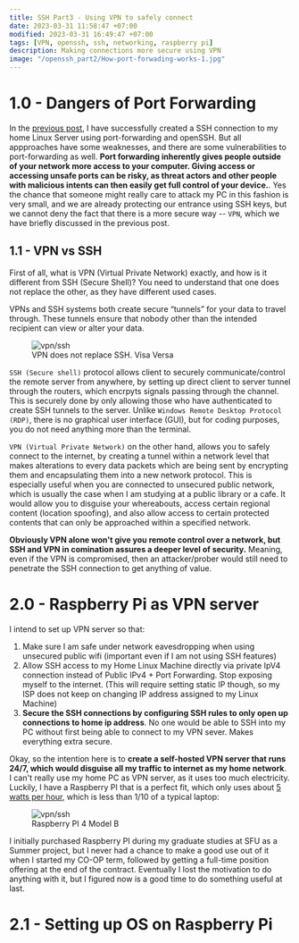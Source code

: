 ```yaml
---
title: SSH Part3 - Using VPN to safely connect
date: 2023-03-31 11:58:47 +07:00
modified: 2023-03-31 16:49:47 +07:00
tags: [VPN, openssh, ssh, networking, raspberry pi]
description: Making connections more secure using VPN
image: "/openssh_part2/How-port-forwading-works-1.jpg"
---
```


# 1.0 - Dangers of Port Forwarding

In the [previous post](https://chophilip21.github.io/openssh_part2/), I have successfully created a SSH connection to my home Linux Server using port-forwarding and openSSH. But all appproaches have some weaknesses, and there are some vulnerabilities to port-forwarding as well. **Port forwarding inherently gives people outside of your network more access to your computer. Giving access or accessing unsafe ports can be risky, as threat actors and other people with malicious intents can then easily get full control of your device.**. Yes the chance that someone might really care to attack my PC in this fashion is very small, and we are already protecting our entrance using SSH keys, but we cannot deny the fact that there is a more secure way -- `VPN`, which we have briefly discussed in the previous post.  

## 1.1 - VPN vs SSH

First of all, what is VPN (Virtual Private Network) exactly, and how is it different from SSH (Secure Shell)? You need to understand that one does not replace the other, as they have different used cases.

VPNs and SSH systems both create secure “tunnels” for your data to travel through. These tunnels ensure that nobody other than the intended recipient can view or alter your data. 

<figure>
<img src="
https://www.ritavpn.com/blog/wp-content/uploads/2019/12/VPN-vs.-SSH-Tunnel-Which-Is-More-Secure.jpg" alt="vpn/ssh">
<figcaption>VPN does not replace SSH. Visa Versa </figcaption>
</figure>


`SSH (Secure shell)` protocol allows client to securely communicate/control the remote server from anywhere, by setting up direct client to server tunnel through the routers, which encrpyts signals passing through the channel. This is securely done by only allowing those who have authenticated to create SSH tunnels to the server. Unlike `Windows Remote Desktop Protocol (RDP)`, there is no graphical user interface (GUI), but for coding purposes, you do not need anything more than the terminal. 

`VPN (Virtual Private Network)` on the other hand, allows you to safely connect to the internet, by creating a tunnel within a network level that makes alterations to every data packets which are being sent by encrypting them and encapsulating them into a new network protocol. This is especially useful when you are connected to unsecured public network, which is usually the case when I am studying at a public library or a cafe. It would allow you to disguise your whereabouts, access certain regional content (location spoofing), and also allow access to certain protected contents that can only be approached within a specified network. 

**Obviously VPN alone won't give you remote control over a network, but SSH and VPN in comination assures a deeper level of security.**  Meaning, even if the VPN is compromised, then an attacker/prober would still need to penetrate the SSH connection to get anything of value.


# 2.0 - Raspberry Pi as VPN server

I intend to set up VPN server so that:

1. Make sure I am safe under network eavesdropping when using unsecured public wifi (important even if I am not using SSH features)
2. Allow SSH access to my Home Linux Machine directly via private IpV4 connection instead of Public IPv4 + Port Forwarding. Stop exposing myself to the internet. (This will require setting static IP though, so my ISP does not keep on changing IP address assigned to my Linux Machine)
3. **Secure the SSH connections by configuring SSH rules to only open up connections to home ip address**. No one would be able to SSH into my PC without first being able to connect to my VPN sever. Makes everything extra secure.   

Okay, so the intention here is to **create a self-hosted VPN server that runs 24/7, which would disguise all my traffic to internet as my home network**. I can't really use my home PC as VPN server, as it uses too much 
electricity. Luckily, I have a Raspberry PI that is a perfect fit, which only uses about [5 watts per hour](https://www.pidramble.com/wiki/benchmarks/power-consumption), which is less than 1/10 of a typical laptop:

<figure>
<img src="
https://upload.wikimedia.org/wikipedia/commons/thumb/f/f1/Raspberry_Pi_4_Model_B_-_Side.jpg/640px-Raspberry_Pi_4_Model_B_-_Side.jpg" alt="vpn/ssh">
<figcaption>Raspberry PI 4 Model B</figcaption>
</figure>

I initially purchased Raspberry PI during my graduate studies at SFU as a Summer project, but I never had a chance to make a good use out of it when I started my CO-OP term, followed by getting a full-time position offering at the end of the contract. Eventually I lost the motivation to do anything with it, but I figured now is a good time to do something useful at last.   

# 2.1 - Setting up OS on Raspberry Pi 

